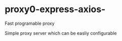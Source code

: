 # proxy0-express-axios-
Fast programable proxy

Simple proxy server which can be easliy configurable
